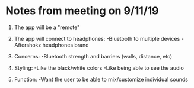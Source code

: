 # Notes from meeting on 9/11/19 

1. The app will be a "remote"

2. The app will connect to headphones:
  -Bluetooth to multiple devices
  -Aftershokz headphones brand
  
3. Concerns:
  -Bluetooth strength and barriers (walls, distance, etc)
  

4. Styling:
  -Like the black/white colors
  -Like being able to see the audio 
  

5. Function:
  -Want the user to be able to mix/customize individual sounds
  
